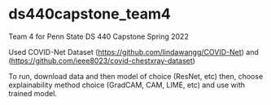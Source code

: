 # ds440capstone_team4
Team 4 for Penn State DS 440 Capstone Spring 2022


Used COVID-Net Dataset (https://github.com/lindawangg/COVID-Net) and (https://github.com/ieee8023/covid-chestxray-dataset)


To run,
download data and then model of choice (ResNet, etc)
then, choose explainability method choice (GradCAM, CAM, LIME, etc) and use with trained model.

